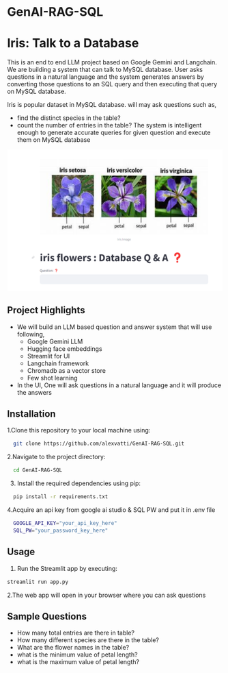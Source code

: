 # GenAI-RAG-SQL

# Iris: Talk to a Database  

This is an end to end LLM project based on Google Gemini and Langchain. We are building a system that can talk to MySQL database. 
User asks questions in a natural language and the system generates answers by converting those questions to an SQL query and
then executing that query on MySQL database. 

Iris is popular dataset in MySQL database. 
will may ask questions such as,
- find the distinct species in the table?
- count the number of entries in the table?
The system is intelligent enough to generate accurate queries for given question and execute them on MySQL database

![](view.png)

## Project Highlights


- We will build an LLM based question and answer system that will use following,
  - Google Gemini LLM
  - Hugging face embeddings
  - Streamlit for UI
  - Langchain framework
  - Chromadb as a vector store
  - Few shot learning
- In the UI,  One will ask questions in a natural language and it will produce the answers


## Installation

1.Clone this repository to your local machine using:

```bash
  git clone https://github.com/alexvatti/GenAI-RAG-SQL.git
```
2.Navigate to the project directory:

```bash
  cd GenAI-RAG-SQL
```
3. Install the required dependencies using pip:

```bash
  pip install -r requirements.txt
```
4.Acquire an api key from google ai studio & SQL PW and put it in .env file

```bash
  GOOGLE_API_KEY="your_api_key_here"
  SQL_PW="your_password_key_here"
```


## Usage

1. Run the Streamlit app by executing:
```bash
streamlit run app.py

```

2.The web app will open in your browser where you can ask questions

## Sample Questions
  - How many total entries are there in table?
  - How many different species are there in the table?
  - What are the flower names in the table?
  - what is the minimum value of petal length?
  - what is the maximum value of petal length?